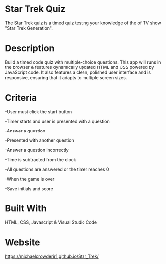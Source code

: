# Star Trek Quiz
The Star Trek quiz is a timed quiz testing your knowledge of the of TV show "Star Trek Generation".
# Description
Build a timed code quiz with multiple-choice questions. This app will runs in the browser & features dynamically updated HTML and CSS powered by JavaScript code. It also features a clean, polished user interface and is responsive, ensuring that it adapts to multiple screen sizes.
# Criteria
-User must click the start button

-Timer starts and user is presented with a question

-Answer a question

-Presented with another question

-Answer a question incorrectly

-Time is subtracted from the clock

-All questions are answered or the timer reaches 0

-When the game is over

-Save initials and score
# Built With
HTML,
CSS,
Javascript &
Visual Studio Code
# Website
https://michaelcrowderjr1.github.io/Star_Trek/
